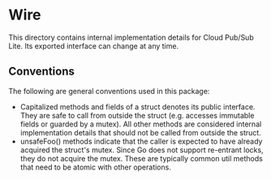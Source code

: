# Wire

This directory contains internal implementation details for Cloud Pub/Sub Lite.
Its exported interface can change at any time.

## Conventions

The following are general conventions used in this package:

* Capitalized methods and fields of a struct denotes its public interface. They
  are safe to call from outside the struct (e.g. accesses immutable fields or
  guarded by a mutex). All other methods are considered internal implementation
  details that should not be called from outside the struct.
* unsafeFoo() methods indicate that the caller is expected to have already
  acquired the struct's mutex. Since Go does not support re-entrant locks, they
  do not acquire the mutex. These are typically common util methods that need
  to be atomic with other operations.
